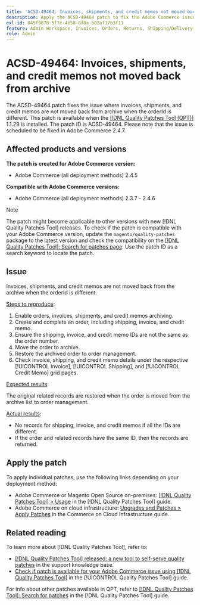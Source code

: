 ```yaml
---
title: 'ACSD-49464: Invoices, shipments, and credit memos not moved back from archive'
description: Apply the ACSD-49464 patch to fix the Adobe Commerce issue where invoices, shipments, and credit memos are not moved back from the archive when the orderId is different.
exl-id: 845f9878-5f7e-4e58-8f8a-b02af17b3f11
feature: Admin Workspace, Invoices, Orders, Returns, Shipping/Delivery
role: Admin
---
```

# ACSD-49464: Invoices, shipments, and credit memos not moved back from archive

The ACSD-49464 patch fixes the issue where invoices, shipments, and credit memos are not moved back from archive when the orderId is different. This patch is available when the [[!DNL Quality Patches Tool (QPT)]](https://experienceleague.adobe.com/en/docs/commerce-knowledge-base/kb/announcements/commerce-announcements/magento-quality-patches-released-new-tool-to-self-serve-quality-patches) 1.1.29 is installed. The patch ID is ACSD-49464. Please note that the issue is scheduled to be fixed in Adobe Commerce 2.4.7.

## Affected products and versions

**The patch is created for Adobe Commerce version:**

* Adobe Commerce (all deployment methods) 2.4.5

**Compatible with Adobe Commerce versions:**

* Adobe Commerce (all deployment methods) 2.3.7 - 2.4.6

>[!NOTE]
>
>The patch might become applicable to other versions with new [!DNL Quality Patches Tool] releases. To check if the patch is compatible with your Adobe Commerce version, update the `magento/quality-patches` package to the latest version and check the compatibility on the [[!DNL Quality Patches Tool]: Search for patches page](https://experienceleague.adobe.com/tools/commerce-quality-patches/index.html). Use the patch ID as a search keyword to locate the patch.

## Issue

Invoices, shipments, and credit memos are not moved back from the archive when the orderId is different.

<u>Steps to reproduce</u>:

1. Enable orders, invoices, shipments, and credit memos archiving.
1. Create and complete an order, including shipping, invoice, and credit memo.
1. Ensure the shipping, invoice, and credit memo IDs are not the same as the order number.
1. Move the order to archive.
1. Restore the archived order to order management.
1. Check invoice, shipping, and credit memo details under the respective [!UICONTROL Invoice], [!UICONTROL Shipping], and [!UICONTROL Credit Memo] grid pages.

<u>Expected results</u>:

The original related records are restored when the order is moved from the archive list to order management.

<u>Actual results</u>:

* No records for shipping, invoice, and credit memos if all the IDs are different.
* If the order and related records have the same ID, then the records are returned.

## Apply the patch

To apply individual patches, use the following links depending on your deployment method:

* Adobe Commerce or Magento Open Source on-premises: [[!DNL Quality Patches Tool] > Usage](https://experienceleague.adobe.com/docs/commerce-operations/tools/quality-patches-tool/usage.html) in the [!DNL Quality Patches Tool] guide.
* Adobe Commerce on cloud infrastructure: [Upgrades and Patches > Apply Patches](https://experienceleague.adobe.com/docs/commerce-cloud-service/user-guide/develop/upgrade/apply-patches.html) in the Commerce on Cloud Infrastructure guide.

## Related reading

To learn more about [!DNL Quality Patches Tool], refer to:

* [[!DNL Quality Patches Tool] released: a new tool to self-serve quality patches](https://experienceleague.adobe.com/en/docs/commerce-knowledge-base/kb/announcements/commerce-announcements/magento-quality-patches-released-new-tool-to-self-serve-quality-patches) in the support knowledge base.
* [Check if patch is available for your Adobe Commerce issue using [!DNL Quality Patches Tool]](/help/tools/quality-patches-tool/patches-available-in-qpt/check-patch-for-magento-issue-with-magento-quality-patches.md) in the [!UICONTROL Quality Patches Tool] guide.


For info about other patches available in QPT, refer to [[!DNL Quality Patches Tool]: Search for patches](https://experienceleague.adobe.com/tools/commerce-quality-patches/index.html) in the [!DNL Quality Patches Tool] guide.
